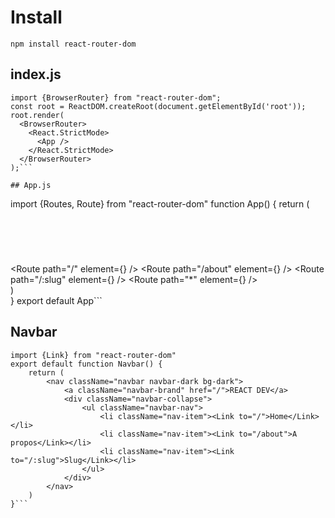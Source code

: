 # Install
```npm install react-router-dom```


## index.js
```
import {BrowserRouter} from "react-router-dom";
const root = ReactDOM.createRoot(document.getElementById('root'));
root.render(
  <BrowserRouter>
    <React.StrictMode>
      <App />
    </React.StrictMode>
  </BrowserRouter>
);```

## App.js
```
import {Routes, Route} from "react-router-dom"
function App() {
  return (
    <div className="App">   
      <header>
        <Navbar />
      </header>
      <Routes>
        <Route path="/" element={<Home />} />
        <Route path="/about" element={<About />} />
        <Route path="/:slug" element={<Post />} />
        <Route path="*" element={<Post />} />
      </Routes>
    </div>
  )   
}
export default App```

## Navbar
```
import {Link} from "react-router-dom"
export default function Navbar() {
    return (
        <nav className="navbar navbar-dark bg-dark">
            <a className="navbar-brand" href="/">REACT DEV</a>
            <div className="navbar-collapse">
                <ul className="navbar-nav">
                    <li className="nav-item"><Link to="/">Home</Link></li>
                    <li className="nav-item"><Link to="/about">A propos</Link></li>
                    <li className="nav-item"><Link to="/:slug">Slug</Link></li>
                </ul>
            </div>
        </nav>
    )
}```


